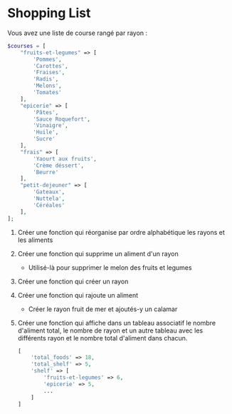 # Shopping List
Vous avez une liste de course rangé par rayon :
```php
$courses = [
	"fruits-et-legumes" => [
        'Pommes', 
        'Carottes', 
        'Fraises', 
        'Radis', 
        'Melons', 
        'Tomates'
	],
	"epicerie" => [
        'Pâtes', 
        'Sauce Roquefort', 
        'Vinaigre', 
        'Huile', 
        'Sucre'
	],
	"frais" => [
        'Yaourt aux fruits', 
        'Crème déssert', 
        'Beurre'
	],
	"petit-dejeuner" => [
        'Gateaux', 
        'Nuttela', 
        'Céréales'
	],
];
```

1. Créer une fonction qui réorganise par ordre alphabétique les rayons et les aliments

1. Créer une fonction qui supprime un aliment d'un rayon
    - Utilisé-là pour supprimer le melon des fruits et legumes

1. Créer une fonction qui créer un rayon

1. Créer une fonction qui rajoute un aliment
    - Créer le rayon fruit de mer et ajoutés-y un calamar

1. Créer une fonction qui affiche dans un tableau associatif le nombre d'aliment total, le nombre de rayon et un autre tableau avec les différents rayon et le nombre total d'aliment dans chacun.
    ```php
    [
        'total_foods' => 18,
        'total_shelf' => 5,
        'shelf' => [
            'fruits-et-legumes' => 6,
            'epicerie' => 5,
            ...
        ]
    ]
    ```